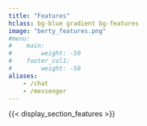 ```yaml
---
title: "Features"
hclass: bg-blue gradient bg-features
image: "berty_features.png"
#menu:
#    main:
#        weight: -50
#    footer_col1:
#        weight: -50
aliases:
    - /chat
    - /messenger
---
```


{{< display_section_features >}}
